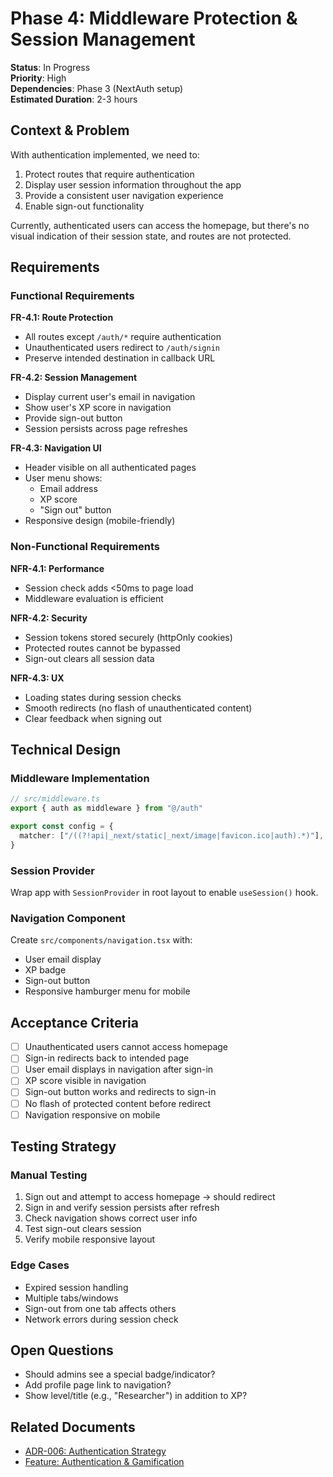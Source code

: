 # Phase 4: Middleware Protection & Session Management

**Status**: In Progress  
**Priority**: High  
**Dependencies**: Phase 3 (NextAuth setup)  
**Estimated Duration**: 2-3 hours

## Context & Problem

With authentication implemented, we need to:
1. Protect routes that require authentication
2. Display user session information throughout the app
3. Provide a consistent user navigation experience
4. Enable sign-out functionality

Currently, authenticated users can access the homepage, but there's no visual indication of their session state, and routes are not protected.

## Requirements

### Functional Requirements

**FR-4.1: Route Protection**
- All routes except `/auth/*` require authentication
- Unauthenticated users redirect to `/auth/signin`
- Preserve intended destination in callback URL

**FR-4.2: Session Management**
- Display current user's email in navigation
- Show user's XP score in navigation
- Provide sign-out button
- Session persists across page refreshes

**FR-4.3: Navigation UI**
- Header visible on all authenticated pages
- User menu shows:
  - Email address
  - XP score
  - "Sign out" button
- Responsive design (mobile-friendly)

### Non-Functional Requirements

**NFR-4.1: Performance**
- Session check adds <50ms to page load
- Middleware evaluation is efficient

**NFR-4.2: Security**
- Session tokens stored securely (httpOnly cookies)
- Protected routes cannot be bypassed
- Sign-out clears all session data

**NFR-4.3: UX**
- Loading states during session checks
- Smooth redirects (no flash of unauthenticated content)
- Clear feedback when signing out

## Technical Design

### Middleware Implementation

```typescript
// src/middleware.ts
export { auth as middleware } from "@/auth"

export const config = {
  matcher: ["/((?!api|_next/static|_next/image|favicon.ico|auth).*)"],
}
```

### Session Provider

Wrap app with `SessionProvider` in root layout to enable `useSession()` hook.

### Navigation Component

Create `src/components/navigation.tsx` with:
- User email display
- XP badge
- Sign-out button
- Responsive hamburger menu for mobile

## Acceptance Criteria

- [ ] Unauthenticated users cannot access homepage
- [ ] Sign-in redirects back to intended page
- [ ] User email displays in navigation after sign-in
- [ ] XP score visible in navigation
- [ ] Sign-out button works and redirects to sign-in
- [ ] No flash of protected content before redirect
- [ ] Navigation responsive on mobile

## Testing Strategy

### Manual Testing
1. Sign out and attempt to access homepage → should redirect
2. Sign in and verify session persists after refresh
3. Check navigation shows correct user info
4. Test sign-out clears session
5. Verify mobile responsive layout

### Edge Cases
- Expired session handling
- Multiple tabs/windows
- Sign-out from one tab affects others
- Network errors during session check

## Open Questions

- Should admins see a special badge/indicator?
- Add profile page link to navigation?
- Show level/title (e.g., "Researcher") in addition to XP?

## Related Documents

- [ADR-006: Authentication Strategy](../architecture/adr-006-authentication-strategy.md)
- [Feature: Authentication & Gamification](./feature-auth-gamification.md)
